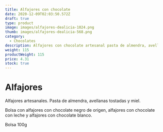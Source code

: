 ```yaml
---
title: Alfajores con chocolate
date: 2020-12-09T02:03:50.572Z
draft: true
type: product
image: images/alfajores-dealicia-1024.png
thumb: images/alfajores-dealicia-568.png
category:
  - Chocolates
description: Alfajores con chocolate artesanal pasta de almendra, avellanas tostadas y miel.
weight: 115
productWeight: 115
price: 4.31
stock: true
---
```

# Alfajores

Alfajores artesanales. Pasta de almendra, avellanas tostadas y miel.

Bolsa con alfajores con chocolate negro de origen, alfajores con chocolate con leche y alfajores con chocolate blanco. 

Bolsa 100g